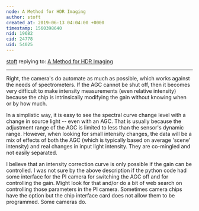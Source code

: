 ```yaml
---
node: A Method for HDR Imaging
author: stoft
created_at: 2019-06-13 04:04:00 +0000
timestamp: 1560398640
nid: 19682
cid: 24778
uid: 54025
---
```




[stoft](../profile/stoft) replying to: [A Method for HDR Imaging](../notes/jenjimah/06-12-2019/a-method-for-hdr-imaging)

----
 Right, the camera's do automate as much as possible, which works against the needs of spectrometers. If the AGC cannot be shut off, then it becomes very difficult to make intensity measurements (even relative intensity) because the chip is intrinsically modifying the gain without knowing when or by how much.

In a simplistic way, it is easy to see the spectral curve change level with a change in source light -- even with an AGC. That is usually because the adjustment range of the AGC is limited to less than the sensor's dynamic range. However, when looking for small intensity changes, the data will be a mix of effects of both the AGC (which is typically based on average 'scene' intensity) and real changes in input light intensity. They are co-mingled and not easily separated.

I believe that an intensity correction curve is only possible if the gain can be controlled. I was not sure by the above description if the python code had some interface for the PI camera for switching the AGC off and for controlling the gain. Might look for that and/or do a bit of web search on controlling those parameters in the PI camera. Sometimes camera chips have the option but the chip interface card does not allow them to be programmed. Some cameras do.
